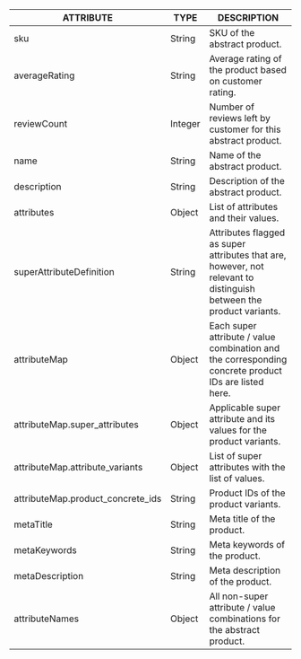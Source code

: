 | ATTRIBUTE | TYPE | DESCRIPTION |
|-|-|-|
| sku | String | SKU of the abstract product. |
| averageRating | String | Average rating of the product based on customer rating. |
| reviewCount | Integer | Number of reviews left by customer for this abstract product. |
| name | String | Name of the abstract product. |
| description | String | Description of the abstract product. |
| attributes | Object | List of attributes and their values. |
| superAttributeDefinition | String | Attributes flagged as super attributes that are, however, not relevant to distinguish between the product variants. |
| attributeMap | Object | Each super attribute / value combination and the corresponding concrete product IDs are listed here. |
| attributeMap.super_attributes | Object | Applicable super attribute and its values for the product variants. |
| attributeMap.attribute_variants | Object | List of super attributes with the list of values. |
| attributeMap.product_concrete_ids | String | Product IDs of the product variants. |
| metaTitle | String | Meta title of the product. |
| metaKeywords | String | Meta keywords of the product. |
| metaDescription | String | Meta description of the product. |
| attributeNames | Object | All non-super attribute / value combinations for the abstract product. |
